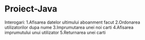 # Proiect-Java


Interogari:
1.Afisarea datelor ultimului aboanment facut
2.Ordonarea utilizatorilor dupa nume
3.Imprumutarea unei noi carti
4.Afisarea imprumutului unui utilizator
5.Returnarea unei carti
